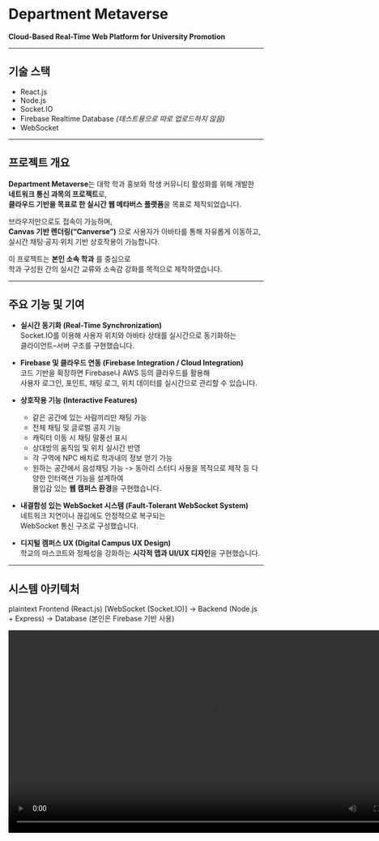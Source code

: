 # Department Metaverse  
**Cloud-Based Real-Time Web Platform for University Promotion**  

---

## 기술 스택 
- React.js  
- Node.js  
- Socket.IO  
- Firebase Realtime Database *(테스트용으로 따로 업로드하지 않음)*  
- WebSocket  

---

## 프로젝트 개요

**Department Metaverse**는 대학 학과 홍보와 학생 커뮤니티 활성화를 위해 개발한  
**네트워크 통신 과목의 프로젝트**로,  
**클라우드 기반을 목표로 한 실시간 웹 메타버스 플랫폼**을 목표로 제작되었습니다.  

브라우저만으로도 접속이 가능하며,  
**Canvas 기반 렌더링(“Canverse”)** 으로 사용자가 아바타를 통해 자유롭게 이동하고,  
실시간 채팅·공지·위치 기반 상호작용이 가능합니다.  

이 프로젝트는 **본인 소속 학과** 를 중심으로  
학과 구성원 간의 실시간 교류와 소속감 강화를 목적으로 제작하였습니다.

---

## 주요 기능 및 기여

- **실시간 동기화 (Real-Time Synchronization)**  
  Socket.IO를 이용해 사용자 위치와 아바타 상태를 실시간으로 동기화하는  
  클라이언트–서버 구조를 구현했습니다.

- **Firebase 및 클라우드 연동 (Firebase Integration / Cloud Integration)**  
  코드 기반을 확장하면 Firebase나 AWS 등의 클라우드를 활용해  
  사용자 로그인, 포인트, 채팅 로그, 위치 데이터를 실시간으로 관리할 수 있습니다.

- **상호작용 기능 (Interactive Features)**  
  - 같은 공간에 있는 사람끼리만 채팅 가능  
  - 전체 채팅 및 글로벌 공지 기능  
  - 캐릭터 이동 시 채팅 말풍선 표시  
  - 상대방의 움직임 및 위치 실시간 반영
  - 각 구역에 NPC 배치로 학과내의 정보 얻기 가능  
  - 원하는 공간에서 음성채팅 가능 -> 동아리 스터디 사용을 목적으로 제작
  등 다양한 인터랙션 기능을 설계하여  
  몰입감 있는 **웹 캠퍼스 환경**을 구현했습니다.

- **내결함성 있는 WebSocket 시스템 (Fault-Tolerant WebSocket System)**  
  네트워크 지연이나 끊김에도 안정적으로 복구되는  
  WebSocket 통신 구조로 구성했습니다.

- **디지털 캠퍼스 UX (Digital Campus UX Design)**  
  학교의 마스코트와 정체성을 강화하는 **시각적 맵과 UI/UX 디자인**을 구현했습니다.

---

## 시스템 아키텍처

plaintext
Frontend (React.js) [WebSocket (Socket.IO)] -> Backend (Node.js + Express) -> Database (본인은 Firebase 기반 사용)

<video width='800' controls>
  <source src='img/학과메타버스.mp4' type='video/mp4'>
  Your browser does not support the video tag.
</video>


